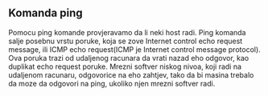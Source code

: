 ## Komanda ping

Pomocu ping komande provjeravamo da li neki host radi.
Ping komanda salje posebnu vrstu poruke, koja se zove Internet control echo request message, ili ICMP echo request(ICMP je Internet control message protocol).
Ova poruka trazi od udaljenog racunara da vrati nazad eho odgovor, kao duplikat echo request poruke.
Mrezni softver niskog nivoa, koji radi na udaljenom racunaru, odgovorice na eho zahtjev, tako da bi masina trebalo da moze da odgovori na ping, ukoliko njen mrezni softver radi.
